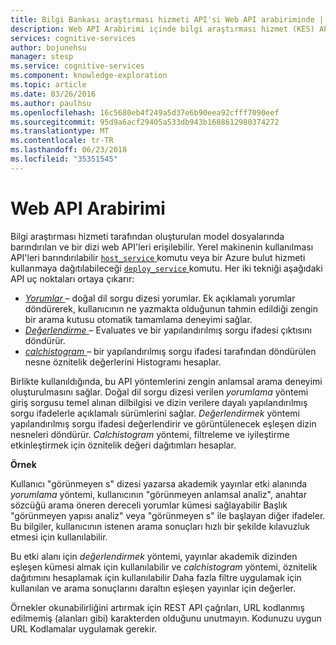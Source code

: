 ```yaml
---
title: Bilgi Bankası araştırması hizmeti API'si Web API arabiriminde | Microsoft Docs
description: Web API Arabirimi içinde bilgi araştırması hizmet (KES) API Bilişsel Hizmetleri'nde bir zengin, semantik arama deneyimi oluşturmak için kullanın.
services: cognitive-services
author: bojunehsu
manager: stesp
ms.service: cognitive-services
ms.component: knowledge-exploration
ms.topic: article
ms.date: 03/26/2016
ms.author: paulhsu
ms.openlocfilehash: 16c5680eb4f249a5d37e6b90eea92cfff7090eef
ms.sourcegitcommit: 95d9a6acf29405a533db943b1688612980374272
ms.translationtype: MT
ms.contentlocale: tr-TR
ms.lasthandoff: 06/23/2018
ms.locfileid: "35351545"
---
```

# <a name="web-api-interface"></a>Web API Arabirimi
Bilgi araştırması hizmeti tarafından oluşturulan model dosyalarında barındırılan ve bir dizi web API'leri erişilebilir.  Yerel makinenin kullanılması API'leri barındırılabilir [ `host_service` ](CommandLine.md#host_service-command) komutu veya bir Azure bulut hizmeti kullanmaya dağıtılabileceği [ `deploy_service` ](CommandLine.md#deploy_service-command) komutu.  Her iki tekniği aşağıdaki API uç noktaları ortaya çıkarır:
* [*Yorumlar* ](interpretMethod.md) – doğal dil sorgu dizesi yorumlar. Ek açıklamalı yorumlar döndürerek, kullanıcının ne yazmakta olduğunun tahmin edildiği zengin bir arama kutusu otomatik tamamlama deneyimi sağlar.
* [*Değerlendirme* ](evaluateMethod.md) – Evaluates ve bir yapılandırılmış sorgu ifadesi çıktısını döndürür.
* [*calchistogram* ](calchistogramMethod.md) – bir yapılandırılmış sorgu ifadesi tarafından döndürülen nesne öznitelik değerlerini Histogramı hesaplar.

Birlikte kullanıldığında, bu API yöntemlerini zengin anlamsal arama deneyimi oluşturulmasını sağlar.  Doğal dil sorgu dizesi verilen *yorumlama* yöntemi giriş sorgusu temel alınan dilbilgisi ve dizin verilere dayalı yapılandırılmış sorgu ifadelerle açıklamalı sürümlerini sağlar.  *Değerlendirmek* yöntemi yapılandırılmış sorgu ifadesi değerlendirir ve görüntülenecek eşleşen dizin nesneleri döndürür.  *Calchistogram* yöntemi, filtreleme ve iyileştirme etkinleştirmek için öznitelik değeri dağıtımları hesaplar.

**Örnek**

Kullanıcı "görünmeyen s" dizesi yazarsa akademik yayınlar etki alanında *yorumlama* yöntemi, kullanıcının "görünmeyen anlamsal analiz", anahtar sözcüğü arama öneren dereceli yorumlar kümesi sağlayabilir Başlık "görünmeyen yapısı analiz" veya "görünmeyen s" ile başlayan diğer ifadeler.  Bu bilgiler, kullanıcının istenen arama sonuçları hızlı bir şekilde kılavuzluk etmesi için kullanılabilir.

Bu etki alanı için *değerlendirmek* yöntemi, yayınlar akademik dizinden eşleşen kümesi almak için kullanılabilir ve *calchistogram* yöntemi, öznitelik dağıtımını hesaplamak için kullanılabilir Daha fazla filtre uygulamak için kullanılan ve arama sonuçlarını daraltın eşleşen yayınlar için değerler.

Örnekler okunabilirliğini artırmak için REST API çağrıları, URL kodlanmış edilmemiş (alanları gibi) karakterden olduğunu unutmayın. Kodunuzu uygun URL Kodlamalar uygulamak gerekir.
